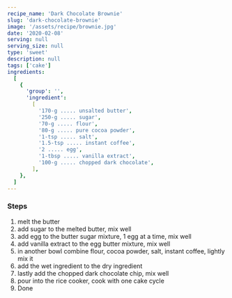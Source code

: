 ```yaml
---
recipe_name: 'Dark Chocolate Brownie'
slug: 'dark-chocolate-brownie'
image: '/assets/recipe/brownie.jpg'
date: '2020-02-08'
serving: null
serving_size: null
type: 'sweet'
description: null
tags: ['cake']
ingredients:
  [
    {
      'group': '',
      'ingredient':
        [
          '170-g ..... unsalted butter',
          '250-g ..... sugar',
          '70-g ..... flour',
          '80-g ..... pure cocoa powder',
          '1-tsp ..... salt',
          '1.5-tsp ..... instant coffee',
          '2 ..... egg',
          '1-tbsp ..... vanilla extract',
          '100-g ..... chopped dark chocolate',
        ],
    },
  ]
---
```


### Steps

1. melt the butter
1. add sugar to the melted butter, mix well
1. add egg to the butter sugar mixture, 1 egg at a time, mix well
1. add vanilla extract to the egg butter mixture, mix well
1. in another bowl combine flour, cocoa powder, salt, instant coffee, lightly mix it
1. add the wet ingredient to the dry ingredient
1. lastly add the chopped dark chocolate chip, mix well
1. pour into the rice cooker, cook with one cake cycle
1. Done
